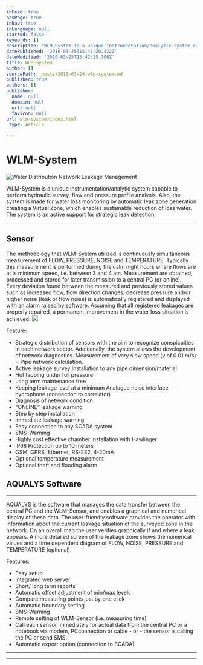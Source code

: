```yaml
---
inFeed: true
hasPage: true
inNav: true
inLanguage: null
starred: false
keywords: []
description: "WLM-System is a unique instrumentation/analytic system capable to perform hydraulic survey, flow and pressure profile analysis. \_Also, the system is made for water loss monitoring by automatic leak zone generation creating a Virtual Zone, which enables sustainable reduction of loss water. \_The system is an active support for strategic leak detection."
datePublished: '2016-03-25T15:42:20.422Z'
dateModified: '2016-03-25T15:42:15.706Z'
title: WLM-System
author: []
sourcePath: _posts/2016-03-24-wlm-system.md
published: true
authors: []
publisher:
  name: null
  domain: null
  url: null
  favicon: null
url: wlm-system/index.html
_type: Article

---
```

# WLM-System
![Water Distribution Network Leakage Management](https://the-grid-user-content.s3-us-west-2.amazonaws.com/bb4301fd-1aab-4536-aa49-c33cc871187d.png)

WLM-System is a unique instrumentation/analytic system capable to perform hydraulic survey, flow and pressure profile analysis.  Also, the system is made for water loss monitoring by automatic leak zone generation creating a Virtual Zone, which enables sustainable reduction of loss water.  The system is an active support for strategic leak detection.

****

## Sensor

The methodology that WLM-System utilized is continuously simultaneous measurement of  FLOW, PRESSURE, NOISE and TEMPERATURE.  Typically this measurement is performed during the calm night hours where flows are at is minimum speed, i.e. between 3 and 4 am.  Measurement are obtained, processed and stored for later transmission to a central PC (or online).  Every deviation found between the measured and previously stored values such as increased flow, flow direction changes, decrease pressure and/or higher noise (leak or flow noise) is automatically registered and displayed with an alarm raised by software.  Assuming that all registered leakages are properly repaired, a permanent improvement in the water loss situation is achieved. ![](https://the-grid-user-content.s3-us-west-2.amazonaws.com/948e63f3-334d-4581-be8a-2abd7496f6c5.jpg)

Feature:

* Strategic distribution of sensors with the aim to recognize conspicuities in each network sector.  Additionally, the system allows the development of network diagnostics. Measurement of very slow speed (v of 0.01 m/s) = Pipe network calculation. 
* Active leakage survey Installation to any pipe dimension/material 
* Hot tapping under full pressure 
* Long term maintenance free 
* Keeping leakage level at a minimum Analogue noise interface -- hydrophone (connection to correlator) 
* Diagnosis of network condition 
* "ONLINE" leakage warning 
* Step by step installation 
* Immediate leakage warning 
* Easy connection to any SCADA system 
* SMS-Warning 
* Highly cost effective chamber installation with Hawlinger 
* IP68 Protection up to 10 meters 
* GSM, GPRS, Ethernet, RS-232, 4-20mA 
* Optional temperature measurement 
* Optional theft and flooding alarm

## AQUALYS Software

****

AQUALYS is the software that manages the data transfer between the central PC and the WLM-Sensor, and enables a graphical and numerical display of these data. The user-friendly software provides the operator with information about the current leakage situation of the surveyed zone in the network. On an overall map the user verifies graphically if and where a leak appears. A more detailed screen of the leakage zone shows the numerical values and a time dependent diagram of FLOW, NOISE, PRESSURE and TEMPERATURE (optional).

Features:

* Easy setup
* Integrated web server 
* Short/ long term reports 
* Automatic offset adjustment of min/max levels 
* Compare measuring points just by one click 
* Automatic boundary setting 
* SMS-Warning 
* Remote setting of WLM-Sensor (i.e. measuring time) 
* Call each sensor immediately for actual data from the central PC or a notebook via modem, PCconnection or cable - or - the sensor is calling the PC or send SMS. 
* Automatic export option (connection to SCADA)

****

****